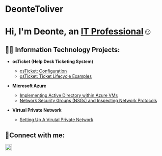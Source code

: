 # DeonteToliver
<h1>Hi, I'm Deonte, an <a href="(https://www.linkedin.com/deonte-toliver-a9832a282/)"> IT Professional</a>☺</h1>

<h2>👨‍💻 Information Technology Projects:</h2>

- <b>osTicket (Help Desk Ticketing System)</b>
  - [osTicket: Configuration](https://github.com/Toliverd/osticket-prereqs)
  - [osTicket: Ticket Lifecycle Examples](https://github.com/Toliverd/osTicket---Ticket-Lifecycle)
- <b>Microsoft Azure</b>
  - [Implementing Active Directory within Azure VMs](https://github.com/Toliverd/Implementing-Active-Directory-within-Azure-VMs)
  - [Network Security Groups (NSGs) and Inspecting Network Protocols](https://github.com/Toliverd/Network-Security-Groups-NSGs-and-Inspecting-Traffic-Between-Azure-Virtual-Machines)

- <b>Virtual Private Network</b>

  - [Setting Up A Virutal Private Network](https://github.com/Toliverd/Setting-up-a-Virtual-Private-Network-VPN-)

<h2>🤳Connect with me:</h2>


[<img align="left" alt="Josh | LinkedIn" width="22px" src="https://cdn.jsdelivr.net/npm/simple-icons@v3/icons/linkedin.svg" />][linkedin]


[linkedin]: https://www.linkedin.com/in/deonte-toliver-a9832a282/
